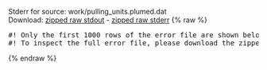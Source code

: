 Stderr for source:  work/pulling_units.plumed.dat   
Download: [zipped raw stdout](pulling_units.plumed.dat.plumed.stdout.txt.zip) - [zipped raw stderr](pulling_units.plumed.dat.plumed.stderr.txt.zip) 
{% raw %}
<pre>
#! Only the first 1000 rows of the error file are shown below
#! To inspect the full error file, please download the zipped raw stderr file above
</pre>
{% endraw %}
